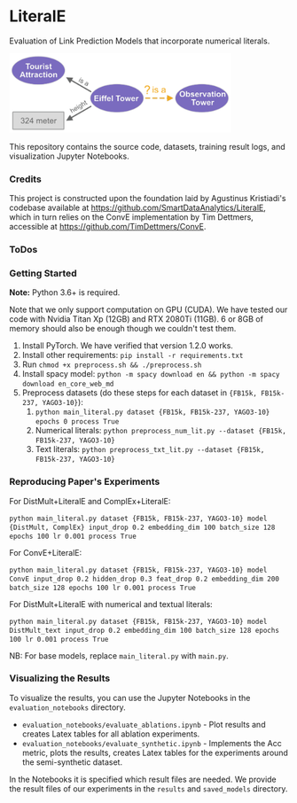 # LiteralE

Evaluation of Link Prediction Models that incorporate numerical literals. 

<img src="./data/tex/example_eiffel_tower.png" width="400">

This repository contains the source code, datasets, training result logs, and visualization Jupyter Notebooks. 

### Credits

This project is constructed upon the foundation laid by Agustinus Kristiadi's codebase 
available at <https://github.com/SmartDataAnalytics/LiteralE>, which in turn relies on the ConvE implementation 
by Tim Dettmers, accessible at <https://github.com/TimDettmers/ConvE>.


### ToDos



### Getting Started

**Note:** Python 3.6+ is required.

Note that we only support computation on GPU (CUDA). We have tested our code with Nvidia Titan Xp (12GB) and RTX 2080Ti (11GB). 6 or 8GB of memory should also be enough though we couldn't test them.

1. Install PyTorch. We have verified that version 1.2.0 works.
2. Install other requirements: `pip install -r requirements.txt`
3. Run `chmod +x preprocess.sh && ./preprocess.sh`
4. Install spacy model: `python -m spacy download en && python -m spacy download en_core_web_md`
5. Preprocess datasets (do these steps for each dataset in `{FB15k, FB15k-237, YAGO3-10}`):
    1. `python main_literal.py dataset {FB15k, FB15k-237, YAGO3-10} epochs 0 process True`
    2. Numerical literals: `python preprocess_num_lit.py --dataset {FB15k, FB15k-237, YAGO3-10}`
    3. Text literals: `python preprocess_txt_lit.py --dataset {FB15k, FB15k-237, YAGO3-10}`


### Reproducing Paper's Experiments

For DistMult+LiteralE and ComplEx+LiteralE:
```
python main_literal.py dataset {FB15k, FB15k-237, YAGO3-10} model {DistMult, ComplEx} input_drop 0.2 embedding_dim 100 batch_size 128 epochs 100 lr 0.001 process True
```

For ConvE+LiteralE:
```
python main_literal.py dataset {FB15k, FB15k-237, YAGO3-10} model ConvE input_drop 0.2 hidden_drop 0.3 feat_drop 0.2 embedding_dim 200 batch_size 128 epochs 100 lr 0.001 process True
```

For DistMult+LiteralE with numerical and textual literals:
```
python main_literal.py dataset {FB15k, FB15k-237, YAGO3-10} model DistMult_text input_drop 0.2 embedding_dim 100 batch_size 128 epochs 100 lr 0.001 process True
```

NB: For base models, replace `main_literal.py` with `main.py`.


### Visualizing the Results

To visualize the results, you can use the Jupyter Notebooks in the `evaluation_notebooks` directory.
* `evaluation_notebooks/evaluate_ablations.ipynb` - Plot results and creates Latex tables for all ablation experiments.
* `evaluation_notebooks/evaluate_synthetic.ipynb` - Implements the Acc metric, plots the results, creates Latex tables for the experiments around the semi-synthetic dataset.

In the Notebooks it is specified which result files are needed. We provide the result files of our experiments in the `results` and `saved_models` directory.
